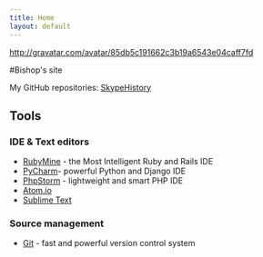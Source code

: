 ```yaml
---
title: Home
layout: default
---
```


http://gravatar.com/avatar/85db5c191662c3b19a6543e04caff7fd

#Bishop's site

My GitHub repositories:
[SkypeHistory](https://github.com/Bishop/SkypeHistory)


## Tools

### IDE & Text editors

+ [RubyMine](http://www.jetbrains.com/ruby/) - the Most Intelligent Ruby and Rails IDE
+ [PyCharm](http://www.jetbrains.com/pycharm/)- powerful Python and Django IDE
+ [PhpStorm](http://www.jetbrains.com/phpstorm/) - lightweight and smart PHP IDE
+ [Atom.io](https://atom.io)
+ [Sublime Text](http://www.sublimetext.com/3)

### Source management

+ [Git](http://www.git-scm.com) - fast and powerful version control system
